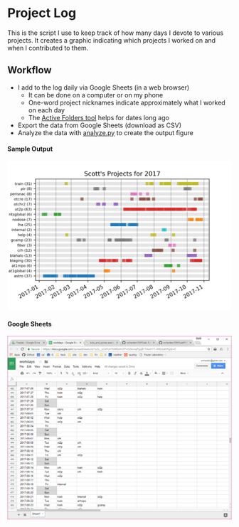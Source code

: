 # Project Log
This is the script I use to keep track of how many days I devote to various projects. It creates a graphic indicating which projects I worked on and when I contributed to them.

## Workflow
* I add to the log daily via Google Sheets (in a web browser)
  * It can be done on a computer or on my phone
  * One-word project nicknames indicate approximately what I worked on each day
  * The [Active Folders tool](https://github.com/swharden/SWHLab/tree/master/swhlab/tools/activeFolders) helps for dates long ago
* Export the data from Google Sheets (download as CSV)
* Analyze the data with [analyze.py](analyze.py) to create the output figure


#### Sample Output
![](projects.png)

#### Google Sheets
![screenshot](sheets.png)
